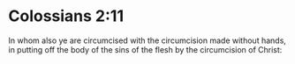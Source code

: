 # Colossians 2:11

In whom also ye are circumcised with the circumcision made without hands, in putting off the body of the sins of the flesh by the circumcision of Christ: